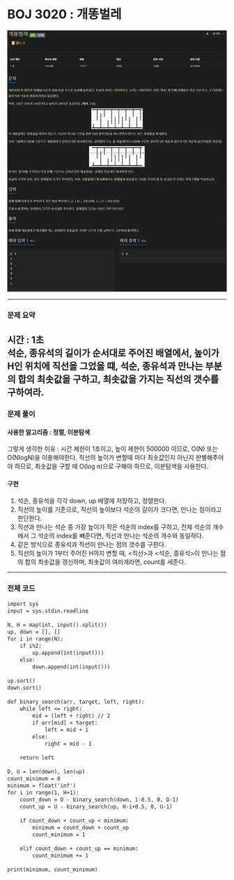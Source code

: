 # BOJ 3020 : 개똥벌레

![이미지](BOJ_3020.png)

---
### 문제 요약
시간 : 1초   
석순, 종유석의 길이가 순서대로 주어진 배열에서, 높이가 H인 위치에 직선을 그었을 떄, 석순, 종유석과 만나는 부분의 합의 최솟값을 구하고, 최솟값을 가지는 직선의 갯수를 구하여라.
---
### 문제 풀이
#### 사용한 알고리즘 : 정렬, 이분탐색
그렇게 생각한 이유 : 시간 제한이 1초이고, 높이 제한이 500000 이므로, O(N) 또는 O(NlogN)을 이용해야한다. 직선의 높이가 변할때 마다 최솟값인지 아닌지 판별해주어야 하므로, 최솟값을 구할 때 O(log n)으로 구해야 하므로, 이분탐색을 사용한다.
#### 구현
1. 석순, 종유석을 각각 down, up 배열에 저장하고, 정렬한다.
2. 직선의 높이를 기준으로, 직선의 높이보다 석순의 길이가 크다면, 만나는 점이라고 판단한다.
3. 직선과 만나는 석순 중 가장 높이가 작은 석순의 index를 구하고, 전체 석순의 개수에서 그 석순의 index를 빼준다면, 직선과 만나는 석순의 개수와 동일하다.
4. 같은 방식으로 종유석과 직선이 만나는 점의 갯수를 구한다.
5. 직선의 높이가 1부터 주어진 H까지 변할 때, <직선>과 <석순, 종유석>이 만나는 점의 합의 최솟값을 갱신하며, 최솟값이 여러개라면, count를 세준다.

---
### 전체 코드
    import sys
    input = sys.stdin.readline
    
    N, H = map(int, input().split())
    up, down = [], []
    for i in range(N):
        if i%2:
            up.append(int(input()))
        else:
            down.append(int(input()))
    
    up.sort()
    down.sort()
    
    def binary_search(arr, target, left, right):
        while left <= right:
            mid = (left + right) // 2
            if arr[mid] < target:
                left = mid + 1
            else:
                right = mid - 1
    
        return left
    
    D, U = len(down), len(up)
    count_minimum = 0
    minimum = float('inf')
    for i in range(1, H+1):
        count_down = D - binary_search(down, i-0.5, 0, D-1)
        count_up = U - binary_search(up, H-i+0.5, 0, U-1)
    
        if count_down + count_up < minimum:
            minimum = count_down + count_up
            count_minimum = 1
    
        elif count_down + count_up == minimum:
            count_minimum += 1
    
    print(minimum, count_minimum)



















